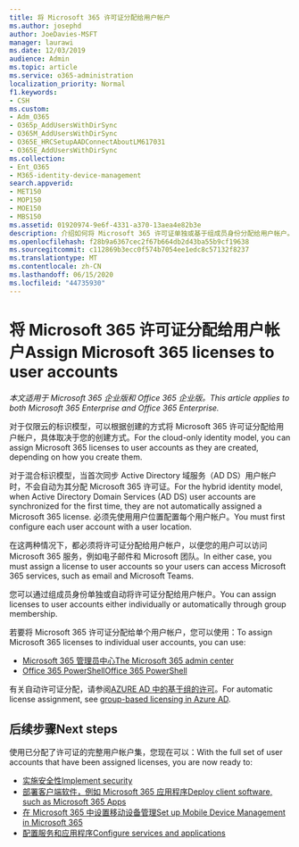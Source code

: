 ```yaml
---
title: 将 Microsoft 365 许可证分配给用户帐户
ms.author: josephd
author: JoeDavies-MSFT
manager: laurawi
ms.date: 12/03/2019
audience: Admin
ms.topic: article
ms.service: o365-administration
localization_priority: Normal
f1.keywords:
- CSH
ms.custom:
- Adm_O365
- O365p_AddUsersWithDirSync
- O365M_AddUsersWithDirSync
- O365E_HRCSetupAADConnectAboutLM617031
- O365E_AddUsersWithDirSync
ms.collection:
- Ent_O365
- M365-identity-device-management
search.appverid:
- MET150
- MOP150
- MOE150
- MBS150
ms.assetid: 01920974-9e6f-4331-a370-13aea4e82b3e
description: 介绍如何将 Microsoft 365 许可证单独或基于组成员身份分配给用户帐户。
ms.openlocfilehash: f28b9a6367cec2f67b664db2d43ba55b9cf19638
ms.sourcegitcommit: c112869b3ecc0f574b7054ee1edc8c57132f8237
ms.translationtype: MT
ms.contentlocale: zh-CN
ms.lasthandoff: 06/15/2020
ms.locfileid: "44735930"
---
```

# <a name="assign-microsoft-365-licenses-to-user-accounts"></a><span data-ttu-id="1f1b8-103">将 Microsoft 365 许可证分配给用户帐户</span><span class="sxs-lookup"><span data-stu-id="1f1b8-103">Assign Microsoft 365 licenses to user accounts</span></span>

<span data-ttu-id="1f1b8-104">*本文适用于 Microsoft 365 企业版和 Office 365 企业版。*</span><span class="sxs-lookup"><span data-stu-id="1f1b8-104">*This article applies to both Microsoft 365 Enterprise and Office 365 Enterprise.*</span></span>

<span data-ttu-id="1f1b8-105">对于仅限云的标识模型，可以根据创建的方式将 Microsoft 365 许可证分配给用户帐户，具体取决于您的创建方式。</span><span class="sxs-lookup"><span data-stu-id="1f1b8-105">For the cloud-only identity model, you can assign Microsoft 365 licenses to user accounts as they are created, depending on how you create them.</span></span>

<span data-ttu-id="1f1b8-106">对于混合标识模型，当首次同步 Active Directory 域服务（AD DS）用户帐户时，不会自动为其分配 Microsoft 365 许可证。</span><span class="sxs-lookup"><span data-stu-id="1f1b8-106">For the hybrid identity model, when Active Directory Domain Services (AD DS) user accounts are synchronized for the first time, they are not automatically assigned a Microsoft 365 license.</span></span> <span data-ttu-id="1f1b8-107">必须先使用用户位置配置每个用户帐户。</span><span class="sxs-lookup"><span data-stu-id="1f1b8-107">You must first configure each user account with a user location.</span></span>

<span data-ttu-id="1f1b8-108">在这两种情况下，都必须将许可证分配给用户帐户，以便您的用户可以访问 Microsoft 365 服务，例如电子邮件和 Microsoft 团队。</span><span class="sxs-lookup"><span data-stu-id="1f1b8-108">In either case, you must assign a license to user accounts so your users can access Microsoft 365 services, such as email and Microsoft Teams.</span></span>

<span data-ttu-id="1f1b8-109">您可以通过组成员身份单独或自动将许可证分配给用户帐户。</span><span class="sxs-lookup"><span data-stu-id="1f1b8-109">You can assign licenses to user accounts either individually or automatically through group membership.</span></span>

<span data-ttu-id="1f1b8-110">若要将 Microsoft 365 许可证分配给单个用户帐户，您可以使用：</span><span class="sxs-lookup"><span data-stu-id="1f1b8-110">To assign Microsoft 365 licenses to individual user accounts, you can use:</span></span>

- [<span data-ttu-id="1f1b8-111">Microsoft 365 管理员中心</span><span class="sxs-lookup"><span data-stu-id="1f1b8-111">The Microsoft 365 admin center</span></span>](https://docs.microsoft.com/microsoft-365/admin/manage/assign-licenses-to-users)
- [<span data-ttu-id="1f1b8-112">Office 365 PowerShell</span><span class="sxs-lookup"><span data-stu-id="1f1b8-112">Office 365 PowerShell</span></span>](https://docs.microsoft.com/office365/enterprise/powershell/assign-licenses-to-user-accounts-with-office-365-powershell)

<span data-ttu-id="1f1b8-113">有关自动许可证分配，请参阅[AZURE AD 中的基于组的许可](https://docs.microsoft.com/azure/active-directory/fundamentals/active-directory-licensing-whatis-azure-portal)。</span><span class="sxs-lookup"><span data-stu-id="1f1b8-113">For automatic license assignment, see [group-based licensing in Azure AD](https://docs.microsoft.com/azure/active-directory/fundamentals/active-directory-licensing-whatis-azure-portal).</span></span>

## <a name="next-steps"></a><span data-ttu-id="1f1b8-114">后续步骤</span><span class="sxs-lookup"><span data-stu-id="1f1b8-114">Next steps</span></span>

<span data-ttu-id="1f1b8-115">使用已分配了许可证的完整用户帐户集，您现在可以：</span><span class="sxs-lookup"><span data-stu-id="1f1b8-115">With the full set of user accounts that have been assigned licenses, you are now ready to:</span></span>

- [<span data-ttu-id="1f1b8-116">实施安全性</span><span class="sxs-lookup"><span data-stu-id="1f1b8-116">Implement security</span></span>](https://docs.microsoft.com/microsoft-365/security/office-365-security/security-roadmap)
- [<span data-ttu-id="1f1b8-117">部署客户端软件，例如 Microsoft 365 应用程序</span><span class="sxs-lookup"><span data-stu-id="1f1b8-117">Deploy client software, such as Microsoft 365 Apps</span></span>](https://docs.microsoft.com/DeployOffice/deployment-guide-microsoft-365-apps)
- [<span data-ttu-id="1f1b8-118">在 Microsoft 365 中设置移动设备管理</span><span class="sxs-lookup"><span data-stu-id="1f1b8-118">Set up Mobile Device Management in Microsoft 365</span></span>](https://support.office.com/article/set-up-mobile-device-management-mdm-in-office-365-dd892318-bc44-4eb1-af00-9db5430be3cd)
- [<span data-ttu-id="1f1b8-119">配置服务和应用程序</span><span class="sxs-lookup"><span data-stu-id="1f1b8-119">Configure services and applications</span></span>](configure-services-and-applications.md)
